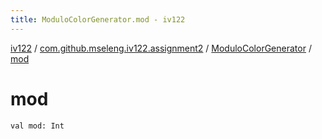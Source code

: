 ```yaml
---
title: ModuloColorGenerator.mod - iv122
---
```


[iv122](../../index.md) / [com.github.mseleng.iv122.assignment2](../index.md) / [ModuloColorGenerator](index.md) / [mod](.)

# mod

`val mod: Int`
